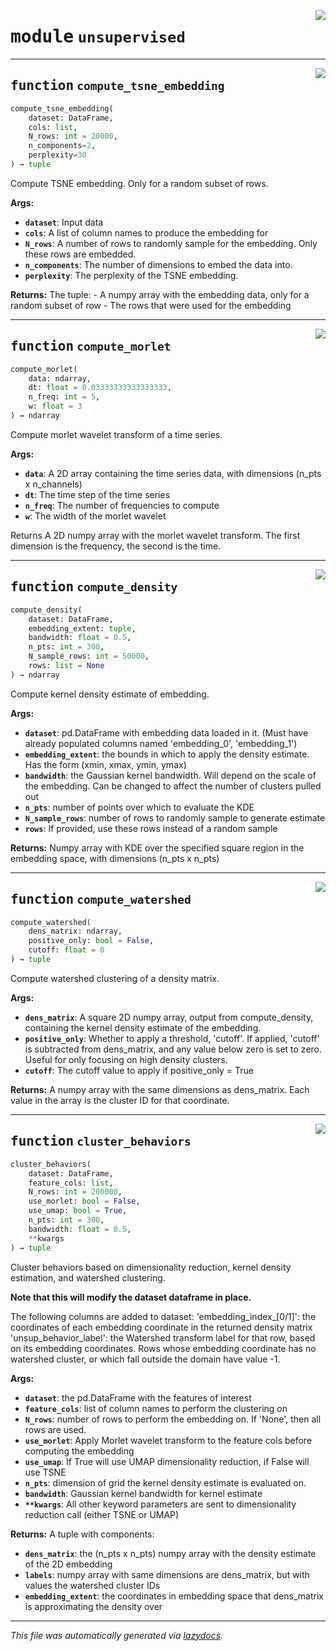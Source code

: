 <!-- markdownlint-disable -->

<a href="https://github.com/benlansdell/ethome/blob/master/ethome/unsupervised.py#L0"><img align="right" style="float:right;" src="https://img.shields.io/badge/-source-cccccc?style=flat-square"></a>

# <kbd>module</kbd> `unsupervised`





---

<a href="https://github.com/benlansdell/ethome/blob/master/ethome/unsupervised.py#L11"><img align="right" style="float:right;" src="https://img.shields.io/badge/-source-cccccc?style=flat-square"></a>

## <kbd>function</kbd> `compute_tsne_embedding`

```python
compute_tsne_embedding(
    dataset: DataFrame,
    cols: list,
    N_rows: int = 20000,
    n_components=2,
    perplexity=30
) → tuple
```

Compute TSNE embedding. Only for a random subset of rows.



**Args:**

 - <b>`dataset`</b>:  Input data
 - <b>`cols`</b>:  A list of column names to produce the embedding for
 - <b>`N_rows`</b>:  A number of rows to randomly sample for the embedding. Only these rows are embedded.
 - <b>`n_components`</b>:  The number of dimensions to embed the data into.
 - <b>`perplexity`</b>:  The perplexity of the TSNE embedding.



**Returns:**
 The tuple:
        - A numpy array with the embedding data, only for a random subset of row
        - The rows that were used for the embedding


---

<a href="https://github.com/benlansdell/ethome/blob/master/ethome/unsupervised.py#L37"><img align="right" style="float:right;" src="https://img.shields.io/badge/-source-cccccc?style=flat-square"></a>

## <kbd>function</kbd> `compute_morlet`

```python
compute_morlet(
    data: ndarray,
    dt: float = 0.03333333333333333,
    n_freq: int = 5,
    w: float = 3
) → ndarray
```

Compute morlet wavelet transform of a time series.



**Args:**

 - <b>`data`</b>:  A 2D array containing the time series data, with dimensions (n_pts x n_channels)
 - <b>`dt`</b>:  The time step of the time series
 - <b>`n_freq`</b>:  The number of frequencies to compute
 - <b>`w`</b>:  The width of the morlet wavelet

Returns A 2D numpy array with the morlet wavelet transform. The first dimension is the frequency, the second is the time.


---

<a href="https://github.com/benlansdell/ethome/blob/master/ethome/unsupervised.py#L63"><img align="right" style="float:right;" src="https://img.shields.io/badge/-source-cccccc?style=flat-square"></a>

## <kbd>function</kbd> `compute_density`

```python
compute_density(
    dataset: DataFrame,
    embedding_extent: tuple,
    bandwidth: float = 0.5,
    n_pts: int = 300,
    N_sample_rows: int = 50000,
    rows: list = None
) → ndarray
```

Compute kernel density estimate of embedding.



**Args:**

 - <b>`dataset`</b>:  pd.DataFrame with embedding data loaded in it. (Must have already populated columns named 'embedding_0', 'embedding_1')
 - <b>`embedding_extent`</b>:  the bounds in which to apply the density estimate. Has the form (xmin, xmax, ymin, ymax)
 - <b>`bandwidth`</b>:  the Gaussian kernel bandwidth. Will depend on the scale of the embedding. Can be changed to affect the number of clusters pulled out
 - <b>`n_pts`</b>:  number of points over which to evaluate the KDE
 - <b>`N_sample_rows`</b>:  number of rows to randomly sample to generate estimate
 - <b>`rows`</b>:  If provided, use these rows instead of a random sample



**Returns:**
 Numpy array with KDE over the specified square region in the embedding space, with dimensions (n_pts x n_pts)


---

<a href="https://github.com/benlansdell/ethome/blob/master/ethome/unsupervised.py#L98"><img align="right" style="float:right;" src="https://img.shields.io/badge/-source-cccccc?style=flat-square"></a>

## <kbd>function</kbd> `compute_watershed`

```python
compute_watershed(
    dens_matrix: ndarray,
    positive_only: bool = False,
    cutoff: float = 0
) → tuple
```

Compute watershed clustering of a density matrix.



**Args:**

 - <b>`dens_matrix`</b>:  A square 2D numpy array, output from compute_density, containing the kernel density estimate of the embedding.
 - <b>`positive_only`</b>:  Whether to apply a threshold, 'cutoff'. If applied, 'cutoff' is subtracted from dens_matrix, and any value below zero is set to zero. Useful for only focusing on high density clusters.
 - <b>`cutoff`</b>:  The cutoff value to apply if positive_only = True



**Returns:**
 A numpy array with the same dimensions as dens_matrix. Each value in the array is the cluster ID for that coordinate.


---

<a href="https://github.com/benlansdell/ethome/blob/master/ethome/unsupervised.py#L120"><img align="right" style="float:right;" src="https://img.shields.io/badge/-source-cccccc?style=flat-square"></a>

## <kbd>function</kbd> `cluster_behaviors`

```python
cluster_behaviors(
    dataset: DataFrame,
    feature_cols: list,
    N_rows: int = 200000,
    use_morlet: bool = False,
    use_umap: bool = True,
    n_pts: int = 300,
    bandwidth: float = 0.5,
    **kwargs
) → tuple
```

Cluster behaviors based on dimensionality reduction, kernel density estimation, and watershed clustering.

**Note that this will modify the dataset dataframe in place.**

The following columns are added to dataset:   'embedding_index_[0/1]': the coordinates of each embedding coordinate in the returned density matrix  'unsup_behavior_label': the Watershed transform label for that row, based on its embedding coordinates. Rows whose embedding coordinate has no watershed cluster, or which fall outside the domain have value -1.



**Args:**

 - <b>`dataset`</b>:  the pd.DataFrame with the features of interest
 - <b>`feature_cols`</b>:  list of column names to perform the clustering on
 - <b>`N_rows`</b>:  number of rows to perform the embedding on. If 'None', then all rows are used.
 - <b>`use_morlet`</b>:  Apply Morlet wavelet transform to the feature cols before computing the embedding
 - <b>`use_umap`</b>:  If True will use UMAP dimensionality reduction, if False will use TSNE
 - <b>`n_pts`</b>:  dimension of grid the kernel density estimate is evaluated on.
 - <b>`bandwidth`</b>:  Gaussian kernel bandwidth for kernel estimate
 - <b>`**kwargs`</b>:  All other keyword parameters are sent to dimensionality reduction call (either TSNE or UMAP)



**Returns:**
 A tuple with components:
 - <b>`dens_matrix`</b>:  the (n_pts x n_pts) numpy array with the density estimate of the 2D embedding
 - <b>`labels`</b>:  numpy array with same dimensions are dens_matrix, but with values the watershed cluster IDs
 - <b>`embedding_extent`</b>:  the coordinates in embedding space that dens_matrix is approximating the density over




---

_This file was automatically generated via [lazydocs](https://github.com/ml-tooling/lazydocs)._
